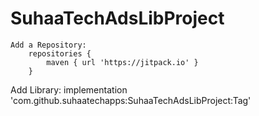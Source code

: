 # SuhaaTechAdsLibProject

	Add a Repository:
		repositories {
			maven { url 'https://jitpack.io' }
		}

  Add Library:
	        implementation 'com.github.suhaatechapps:SuhaaTechAdsLibProject:Tag'
	
